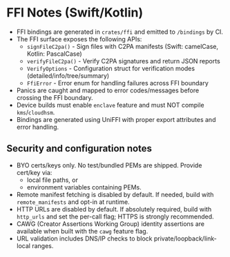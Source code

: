 # FFI Notes (Swift/Kotlin)

- FFI bindings are generated in `crates/ffi` and emitted to `/bindings` by CI.
- The FFI surface exposes the following APIs:
  - `signFileC2pa()` - Sign files with C2PA manifests (Swift: camelCase, Kotlin: PascalCase)
  - `verifyFileC2pa()` - Verify C2PA signatures and return JSON reports
  - `VerifyOptions` - Configuration struct for verification modes (detailed/info/tree/summary)
  - `FfiError` - Error enum for handling failures across FFI boundary
- Panics are caught and mapped to error codes/messages before crossing the FFI boundary.
- Device builds must enable `enclave` feature and must NOT compile `kms`/`cloudhsm`.
- Bindings are generated using UniFFI with proper export attributes and error handling.

## Security and configuration notes

- BYO certs/keys only. No test/bundled PEMs are shipped. Provide cert/key via:
  - local file paths, or
  - environment variables containing PEMs.
- Remote manifest fetching is disabled by default. If needed, build with `remote_manifests` and opt-in at runtime.
- HTTP URLs are disabled by default. If absolutely required, build with `http_urls` and set the per-call flag; HTTPS is strongly recommended.
- CAWG (Creator Assertions Working Group) identity assertions are available when built with the `cawg` feature flag.
- URL validation includes DNS/IP checks to block private/loopback/link-local ranges.